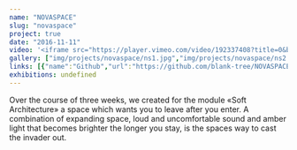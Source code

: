 ```yaml
---
name: "NOVASPACE"
slug: "novaspace"
project: true
date: "2016-11-11"
video: '<iframe src="https://player.vimeo.com/video/192337408?title=0&byline=0&portrait=0" width="640" height="360" frameborder="0" webkitallowfullscreen mozallowfullscreen allowfullscreen></iframe>'
gallery: ["img/projects/novaspace/ns1.jpg","img/projects/novaspace/ns2.jpg","img/projects/novaspace/ns3.jpg","img/projects/novaspace/ns4.jpg","img/projects/novaspace/ns5.jpg"]
links: [{"name":"Github","url":"https://github.com/blank-tree/NOVASPACE"},{"name":"Lukas Siegele","url":"http://lukassiegele.com/"},{"name":"Fabrice Spahn","url":"http://fbrc.ch/"}]
exhibitions: undefined
---
```

Over the course of three weeks, we created for the module «Soft Architecture» a space which wants you to leave after you enter. A combination of expanding space, loud and uncomfortable sound and amber light that becomes brighter the longer you stay, is the spaces way to cast the invader out.
